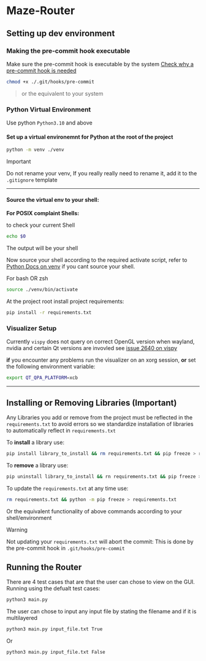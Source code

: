 # Maze-Router

## Setting up dev environment


### Making the pre-commit hook executable

Make sure the pre-commit hook is executable by the system
[Check why a pre-commit hook is needed](#pre-commit)

```bash
chmod +x ./.git/hooks/pre-commit
```
> or the equivalent to your system

### Python Virtual Environment
Use python `Python3.10` and above

#### Set up a virtual environemnt for Python at the root of the project
```bash
python -m venv ./venv
```

>[!IMPORTANT]
> Do not rename your venv,
> If you really really need to rename it, add it to the `.gitignore` template

---

#### Source the virtual env to your shell:

**For POSIX complaint Shells:**

to check your current Shell
```bash
echo $0
```
The output will be your shell

Now source your shell according to the required activate script,
refer to [Python Docs on venv](https://docs.python.org/3/library/venv.html) if you cant source your shell.

For bash OR zsh
```bash
source ./venv/bin/activate
```

At the project root install project requirements:
```bash
pip install -r requirements.txt
```

### Visualizer Setup
Currently `vispy` does not query on correct OpenGL version when wayland, nvidia and certain Qt versions are invovled
see [issue 2640 on vispy](https://github.com/vispy/vispy/issues/2640)

**if** you encounter any problems run the visualizer on an xorg session, **or** set the following environment variable:
```bash
export QT_QPA_PLATFORM=xcb
```

---
## Installing or Removing Libraries **(Important)**

Any Libraries you add or remove from the project must be reflected in the `requirements.txt` to avoid errors so we standardize installation of libraries to automatically reflect in `requirements.txt`

To **install** a library use:
```bash
pip install library_to_install && rm requirements.txt && pip freeze > requirements.txt
```

To **remove** a library use:
```bash
pip uninstall library_to_install && rn requirements.txt && pip freeze > requirements.txt
```

To update the `requirements.txt` at any time use:
```bash
rm requirements.txt && python -m pip freeze > requirements.txt
```

Or the equivalent functionality of above commands according to your shell/environment

<a name="pre-commit">
</a>

>[!WARNING]
> Not updating your `requirements.txt` will abort the commit:
> This is done by the pre-commit hook in `.git/hooks/pre-commit`

## Running the Router
There are 4 test cases that are that the user can chose to view on the GUI.
Running using the defualt test cases:
```bash
python3 main.py
```
The user can chose to input any input file by stating the filename and if it is multilayered
```bash
python3 main.py input_file.txt True
```
Or
```bash
python3 main.py input_file.txt False
```
